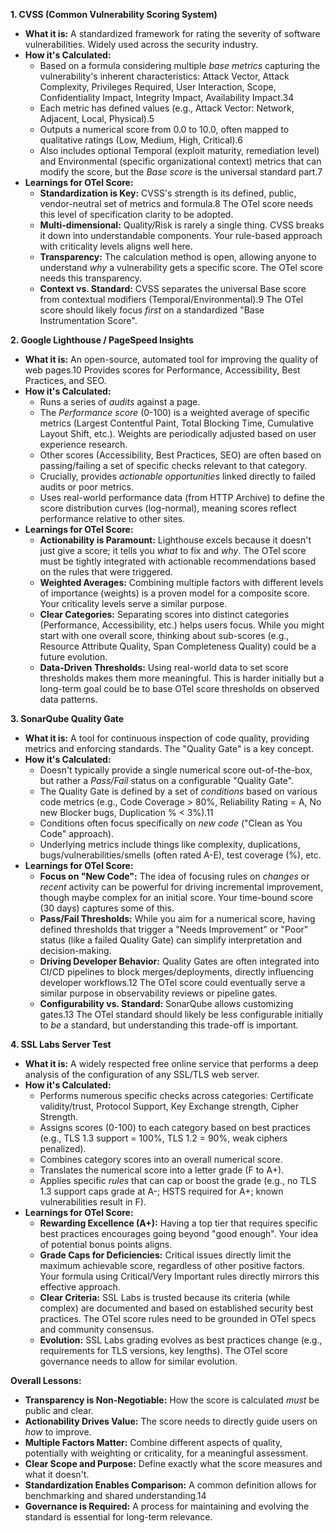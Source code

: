 **1\. CVSS (Common Vulnerability Scoring System)**

* **What it is:** A standardized framework for rating the severity of software vulnerabilities. Widely used across the security industry.  
* **How it's Calculated:**  
  * Based on a formula considering multiple *base metrics* capturing the vulnerability's inherent characteristics: Attack Vector, Attack Complexity, Privileges Required, User Interaction, Scope, Confidentiality Impact, Integrity Impact, Availability Impact.34  
  * Each metric has defined values (e.g., Attack Vector: Network, Adjacent, Local, Physical).5  
  * Outputs a numerical score from 0.0 to 10.0, often mapped to qualitative ratings (Low, Medium, High, Critical).6  
  * Also includes optional Temporal (exploit maturity, remediation level) and Environmental (specific organizational context) metrics that can modify the score, but the *Base score* is the universal standard part.7  
* **Learnings for OTel Score:**  
  * **Standardization is Key:** CVSS's strength is its defined, public, vendor-neutral set of metrics and formula.8 The OTel score needs this level of specification clarity to be adopted.  
  * **Multi-dimensional:** Quality/Risk is rarely a single thing. CVSS breaks it down into understandable components. Your rule-based approach with criticality levels aligns well here.  
  * **Transparency:** The calculation method is open, allowing anyone to understand *why* a vulnerability gets a specific score. The OTel score needs this transparency.  
  * **Context vs. Standard:** CVSS separates the universal Base score from contextual modifiers (Temporal/Environmental).9 The OTel score should likely focus *first* on a standardized "Base Instrumentation Score".

**2\. Google Lighthouse / PageSpeed Insights**

* **What it is:** An open-source, automated tool for improving the quality of web pages.10 Provides scores for Performance, Accessibility, Best Practices, and SEO.  
* **How it's Calculated:**  
  * Runs a series of *audits* against a page.  
  * The *Performance score* (0-100) is a weighted average of specific metrics (Largest Contentful Paint, Total Blocking Time, Cumulative Layout Shift, etc.). Weights are periodically adjusted based on user experience research.  
  * Other scores (Accessibility, Best Practices, SEO) are often based on passing/failing a set of specific checks relevant to that category.  
  * Crucially, provides *actionable opportunities* linked directly to failed audits or poor metrics.  
  * Uses real-world performance data (from HTTP Archive) to define the score distribution curves (log-normal), meaning scores reflect performance relative to other sites.  
* **Learnings for OTel Score:**  
  * **Actionability is Paramount:** Lighthouse excels because it doesn't just give a score; it tells you *what* to fix and *why*. The OTel score must be tightly integrated with actionable recommendations based on the rules that were triggered.  
  * **Weighted Averages:** Combining multiple factors with different levels of importance (weights) is a proven model for a composite score. Your criticality levels serve a similar purpose.  
  * **Clear Categories:** Separating scores into distinct categories (Performance, Accessibility, etc.) helps users focus. While you might start with one overall score, thinking about sub-scores (e.g., Resource Attribute Quality, Span Completeness Quality) could be a future evolution.  
  * **Data-Driven Thresholds:** Using real-world data to set score thresholds makes them more meaningful. This is harder initially but a long-term goal could be to base OTel score thresholds on observed data patterns.

**3\. SonarQube Quality Gate**

* **What it is:** A tool for continuous inspection of code quality, providing metrics and enforcing standards. The "Quality Gate" is a key concept.  
* **How it's Calculated:**  
  * Doesn't typically provide a single numerical score out-of-the-box, but rather a *Pass/Fail* status on a configurable "Quality Gate".  
  * The Quality Gate is defined by a set of *conditions* based on various code metrics (e.g., Code Coverage \> 80%, Reliability Rating \= A, No new Blocker bugs, Duplication % \< 3%).11  
  * Conditions often focus specifically on *new code* ("Clean as You Code" approach).  
  * Underlying metrics include things like complexity, duplications, bugs/vulnerabilities/smells (often rated A-E), test coverage (%), etc.  
* **Learnings for OTel Score:**  
  * **Focus on "New Code":** The idea of focusing rules on *changes* or *recent* activity can be powerful for driving incremental improvement, though maybe complex for an initial score. Your time-bound score (30 days) captures some of this.  
  * **Pass/Fail Thresholds:** While you aim for a numerical score, having defined thresholds that trigger a "Needs Improvement" or "Poor" status (like a failed Quality Gate) can simplify interpretation and decision-making.  
  * **Driving Developer Behavior:** Quality Gates are often integrated into CI/CD pipelines to block merges/deployments, directly influencing developer workflows.12 The OTel score could eventually serve a similar purpose in observability reviews or pipeline gates.  
  * **Configurability vs. Standard:** SonarQube allows customizing gates.13 The OTel standard should likely be less configurable initially to *be* a standard, but understanding this trade-off is important.

**4\. SSL Labs Server Test**

* **What it is:** A widely respected free online service that performs a deep analysis of the configuration of any SSL/TLS web server.  
* **How it's Calculated:**  
  * Performs numerous specific checks across categories: Certificate validity/trust, Protocol Support, Key Exchange strength, Cipher Strength.  
  * Assigns scores (0-100) to each category based on best practices (e.g., TLS 1.3 support \= 100%, TLS 1.2 \= 90%, weak ciphers penalized).  
  * Combines category scores into an overall numerical score.  
  * Translates the numerical score into a letter grade (F to A+).  
  * Applies specific *rules* that can cap or boost the grade (e.g., no TLS 1.3 support caps grade at A-; HSTS required for A+; known vulnerabilities result in F).  
* **Learnings for OTel Score:**  
  * **Rewarding Excellence (A+):** Having a top tier that requires specific best practices encourages going beyond "good enough". Your idea of potential bonus points aligns.  
  * **Grade Caps for Deficiencies:** Critical issues directly limit the maximum achievable score, regardless of other positive factors. Your formula using Critical/Very Important rules directly mirrors this effective approach.  
  * **Clear Criteria:** SSL Labs is trusted because its criteria (while complex) are documented and based on established security best practices. The OTel score rules need to be grounded in OTel specs and community consensus.  
  * **Evolution:** SSL Labs grading evolves as best practices change (e.g., requirements for TLS versions, key lengths). The OTel score governance needs to allow for similar evolution.

**Overall Lessons:**

* **Transparency is Non-Negotiable:** How the score is calculated *must* be public and clear.  
* **Actionability Drives Value:** The score needs to directly guide users on *how* to improve.  
* **Multiple Factors Matter:** Combine different aspects of quality, potentially with weighting or criticality, for a meaningful assessment.  
* **Clear Scope and Purpose:** Define exactly what the score measures and what it doesn't.  
* **Standardization Enables Comparison:** A common definition allows for benchmarking and shared understanding.14  
* **Governance is Required:** A process for maintaining and evolving the standard is essential for long-term relevance.
